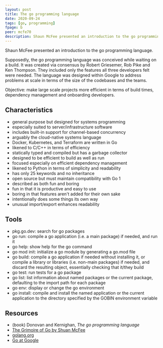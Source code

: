 ```yaml
---
layout: post
title: The go programming language
date: 2020-09-24
tags: [go, programming]
fpage: b
peer: mcfe70
description: Shaun McFee presented an introduction to the go programming language.
---
```

Shaun McFee presented an introduction to the go programming language.

Supposedly, the go programming language was conceived while waiting on a build. It was created via consensus by Robert Griesemer, Rob Pike and Ken Thompson. They included only the features all three developers felt were needed. The language was designed within Google to address problems at scale in terms of the size of the codebases and the teams.

Objective: make large scale projects more efficient in terms of build times, dependency management and onboarding developers.

## Characteristics

* general purpose but designed for systems programming
* especially suited to server/infrastructure software
* includes built-in support for channel-based concurrency
* arguably the cloud-native systems language
* Docker, Kubernetes, and Terraform are written in Go
* likened to C/C++ in terms of efficiency
* statically typed and compiled but has a garbage collector
* designed to be efficient to build as well as run
* focused especially on efficient dependency management
* likened to Python in terms of simplicity and readability
* has only 25 keywords and no inheritance
* open source but must maintain compatibility with Go 1
* described as both fun and boring
* fun in that it is productive and easy to use
* boring in that features aren't added for their own sake
* intentionally does some things its own way
* unusual import/export enhances readability

## Tools


* pkg.go.dev: search for go packages
* go run: compile a go application (i.e. a main package) if needed, and run it
* go help: show help for the go command
* go mod init: initialize a go module by generating a go.mod file
* go build: compile a go application if needed without installing it, or compile a library or libraries (i.e. non-main packages) if needed, and discard the resulting object, essentially checking that it/they build
* go test: run tests for a go package
* go list: list information about named packages or the current package, defaulting to the import path for each package
* go env: display or change the go environment
* go install: compile and install the named application or the current application to the directory specified by the GOBIN environment variable

## Resources

* (book) Donovan and Kernighan, *The go programming language*
* [The Grimoire of Go by Shuan McFee](https://programoires.gitlab.io/library/)
* [golang.org](https://golang.org)
* [Go at Google](https://talks.golang.org/2012/splash.article)
